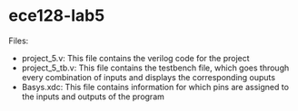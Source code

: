 # ece128-lab5
Files:
- project_5.v: This file contains the verilog code for the project <br />
- project_5_tb.v: This file contains the testbench file, which goes through every combination of inputs and displays the corresponding ouputs <br />
- Basys.xdc: This file contains information for which pins are assigned to the inputs and outputs of the program <br />

